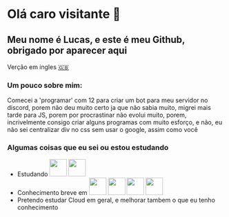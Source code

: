 # Olá caro visitante 👋

## Meu nome é Lucas, e este é meu Github, obrigado por aparecer aqui

Verção em ingles [🇬🇧](./ptREADME.md)

### Um pouco sobre mim:
Comecei a 'programar' com 12 para criar um bot para meu servidor no discord, porem não deu muito certo ja que não sabia muito, migrei mais tarde para JS, porem por procrastinar não evolui muito, porem, incrivelmente consigo criar alguns programas com muito esforço, e não, eu não sei centralizar div no css sem usar o google, assim como você

### Algumas coisas que eu sei ou estou estudando
 - Estudando <img src="https://cdn.jsdelivr.net/gh/devicons/devicon/icons/rust/rust-plain.svg" width="40" height="40" /> <img src="https://cdn.jsdelivr.net/gh/devicons/devicon/icons/git/git-plain.svg" width="40" height="40"/> 
 - Conhecimento breve em <img src="https://cdn.jsdelivr.net/gh/devicons/devicon/icons/html5/html5-plain.svg" width="40" height="40" /> <img src="https://cdn.jsdelivr.net/gh/devicons/devicon/icons/javascript/javascript-original.svg" width="40" height="40" /> <img src="https://cdn.jsdelivr.net/gh/devicons/devicon/icons/css3/css3-plain.svg" width="40" height="40"/> <img src="https://cdn.jsdelivr.net/gh/devicons/devicon/icons/nodejs/nodejs-original.svg"  width="40" height="40"/>
 - Pretendo estudar Cloud em geral, e melhorar tambem o que eu tenho conhecimento
